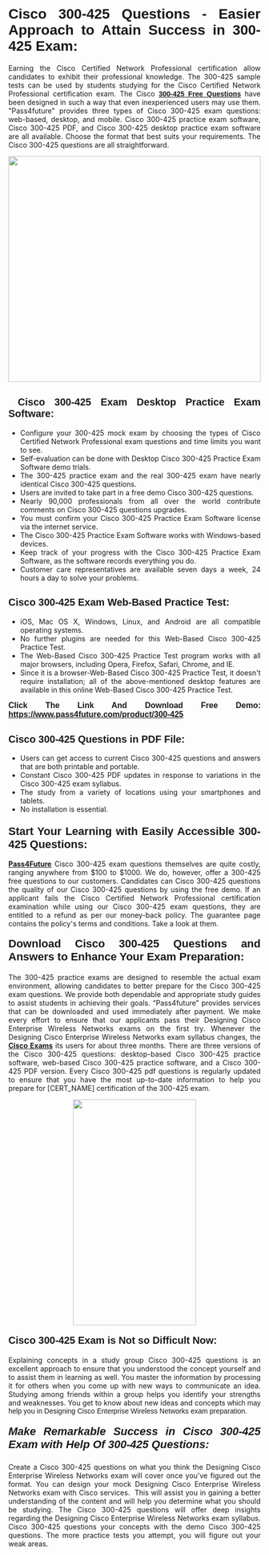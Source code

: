 <h1 style="text-align: justify;"><span style="font-family:Tahoma,Geneva,sans-serif;"><strong>Cisco 300-425 Questions - Easier Approach to Attain Success in 300-425 Exam:</strong></span></h1>

<p style="text-align: justify;">Earning the Cisco Certified Network Professional certification allow candidates to exhibit their professional knowledge. The 300-425 sample tests can be used by students studying for the Cisco Certified Network Professional certification exam. The Cisco <a href="https://www.pass4future.com/questions/cisco/300-425" target="_blank"><span style="font-family:Tahoma,Geneva,sans-serif;"><strong>300-425 Free Questions</strong></span></a> have been designed in such a way that even inexperienced users may use them. "Pass4future" provides three types of Cisco 300-425 exam questions: web-based, desktop, and mobile. Cisco 300-425 practice exam software, Cisco 300-425 PDF, and Cisco 300-425 desktop practice exam software are all available. Choose the format that best suits your requirements. The Cisco 300-425 questions are all straightforward.</p>

<p style="text-align: justify;"><a href="https://www.pass4future.com/product/300-425" target="_blank"><img alt="" src="https://www.thequestionanswers.com/wp-content/uploads/2022/02/imgpsh_fullsize_anim-2.webp" style="width: 100%; height: 450px;" /></a></p>

<h2 style="text-align: justify;"><strong><span style="font-family:Tahoma,Geneva,sans-serif;"><span style="font-size:20px;"> Cisco 300-425 Exam Desktop Practice Exam Software:</span></span></strong></h2>

<ul>
	<li style="text-align: justify;">Configure your 300-425 mock exam by choosing the types of Cisco Certified Network Professional exam questions and time limits you want to see.</li>
	<li style="text-align: justify;">Self-evaluation can be done with Desktop Cisco 300-425 Practice Exam Software demo trials.</li>
	<li style="text-align: justify;">The 300-425 practice exam and the real 300-425 exam have nearly identical Cisco 300-425 questions.</li>
	<li style="text-align: justify;">Users are invited to take part in a free demo Cisco 300-425 questions.</li>
	<li style="text-align: justify;">Nearly 90,000 professionals from all over the world contribute comments on Cisco 300-425 questions upgrades.</li>
	<li style="text-align: justify;">You must confirm your Cisco 300-425 Practice Exam Software license via the internet service.</li>
	<li style="text-align: justify;">The Cisco 300-425 Practice Exam Software works with Windows-based devices.</li>
	<li style="text-align: justify;">Keep track of your progress with the Cisco 300-425 Practice Exam Software, as the software records everything you do.</li>
	<li style="text-align: justify;">Customer care representatives are available seven days a week, 24 hours a day to solve your problems.</li>
</ul>

<h2 style="text-align: justify;"><span style="font-family:Tahoma,Geneva,sans-serif;"><strong><span style="font-size:20px;">Cisco 300-425 Exam Web-Based Practice Test:</span></strong></span></h2>

<ul>
	<li style="text-align: justify;">iOS, Mac OS X, Windows, Linux, and Android are all compatible operating systems.</li>
	<li style="text-align: justify;">No further plugins are needed for this Web-Based Cisco 300-425 Practice Test.</li>
	<li style="text-align: justify;">The Web-Based Cisco 300-425 Practice Test program works with all major browsers, including Opera, Firefox, Safari, Chrome, and IE.</li>
	<li style="text-align: justify;">Since it is a browser-Web-Based Cisco 300-425 Practice Test, it doesn't require installation; all of the above-mentioned desktop features are available in this online Web-Based Cisco 300-425 Practice Test.</li>
</ul>

<p style="text-align: justify;"><span style="font-family:Tahoma,Geneva,sans-serif;"><span style="font-size:16px;"><strong>Click The Link And Download Free Demo:</strong></span></span> <a href="https://www.pass4future.com/product/300-425" target="_blank"><span style="font-family:Tahoma,Geneva,sans-serif;"><span style="font-size:16px;"><strong>https://www.pass4future.com/product/300-425</strong></span></span></a></p>

<h2 style="text-align: justify;"><strong><span style="font-family:Tahoma,Geneva,sans-serif;"><span style="font-size:20px;">Cisco 300-425 Questions in PDF File:</span></span></strong></h2>

<ul>
	<li style="text-align: justify;">Users can get access to current Cisco 300-425 questions and answers that are both printable and portable.</li>
	<li style="text-align: justify;">Constant Cisco 300-425 PDF updates in response to variations in the Cisco 300-425 exam syllabus.</li>
	<li style="text-align: justify;">The study from a variety of locations using your smartphones and tablets.</li>
	<li style="text-align: justify;">No installation is essential.</li>
</ul>

<h3 style="text-align: justify;"><span style="font-family:Tahoma,Geneva,sans-serif;"><strong><span style="font-size:22px;">Start Your Learning with Easily Accessible 300-425 Questions:</span></strong></span></h3>

<p style="text-align: justify;"><strong><a href="https://www.pass4future.com/" target="_blank">Pass4Future</a></strong> Cisco 300-425 exam questions themselves are quite costly, ranging anywhere from $100 to $1000. We do, however, offer a 300-425 free questions to our customers. Candidates can Cisco 300-425 questions the quality of our Cisco 300-425 questions by using the free demo. If an applicant fails the Cisco Certified Network Professional certification examination while using our Cisco 300-425 exam questions, they are entitled to a refund as per our money-back policy. The guarantee page contains the policy's terms and conditions. Take a look at them.</p>

<h4 style="text-align: justify;"><strong><span style="font-family:Tahoma,Geneva,sans-serif;"><span style="font-size:22px;">Download Cisco 300-425 Questions and Answers to Enhance Your Exam Preparation:</span></span></strong></h4>

<p style="text-align: justify;">The 300-425 practice exams are designed to resemble the actual exam environment, allowing candidates to better prepare for the Cisco 300-425 exam questions. We provide both dependable and appropriate study guides to assist students in achieving their goals. “Pass4future” provides services that can be downloaded and used immediately after payment. We make every effort to ensure that our applicants pass their Designing Cisco Enterprise Wireless Networks exams on the first try. Whenever the Designing Cisco Enterprise Wireless Networks exam syllabus changes, the <strong><a href="https://www.pass4future.com/cisco" target="_blank">Cisco Exams</a></strong> its users for about three months. There are three versions of the Cisco 300-425 questions: desktop-based Cisco 300-425 practice software, web-based Cisco 300-425 practice software, and a Cisco 300-425 PDF version. Every Cisco 300-425 pdf questions is regularly updated to ensure that you have the most up-to-date information to help you prepare for [CERT_NAME] certification of the 300-425 exam.</p>

<p style="text-align: center;"><a href="https://www.pass4future.com/product/300-425" target="_blank"><img alt="" src="https://www.thequestionanswers.com/wp-content/uploads/2022/02/imgpsh_fullsize_anim-3.webp" style="width: 70%; height: 450px;" /></a></p>

<h4 style="text-align: justify;"><strong><span style="font-family:Tahoma,Geneva,sans-serif;"><span style="font-size:20px;">Cisco 300-425 Exam is Not so Difficult Now:</span></span></strong></h4>

<p style="text-align: justify;">Explaining concepts in a study group Cisco 300-425 questions is an excellent approach to ensure that you understood the concept yourself and to assist them in learning as well. You master the information by processing it for others when you come up with new ways to communicate an idea. Studying among friends within a group helps you identify your strengths and weaknesses. You get to know about new ideas and concepts <span style="font-family:Tahoma,Geneva,sans-serif;">which may help you in Designing Cisco Enterprise Wireless Networks exam preparation.</span></p>

<h5 style="text-align: justify;"><span style="font-family:Tahoma,Geneva,sans-serif;"><span style="font-size:22px;"><strong>Make Remarkable Success in Cisco 300-425 Exam with Help Of 300-425 Questions:</strong></span></span></h5>

<p style="text-align: justify;">Create a Cisco 300-425 questions on what you think the Designing Cisco Enterprise Wireless Networks exam will cover once you've figured out the format. You can design your mock Designing Cisco Enterprise Wireless Networks exam with Cisco services.  This will assist you in gaining a better understanding of the content and will help you determine what you should be studying. The Cisco 300-425 questions will offer deep insights regarding the Designing Cisco Enterprise Wireless Networks exam syllabus. Cisco 300-425 questions your concepts with the demo Cisco 300-425 questions. The more practice tests you attempt, you will figure out your weak areas.</p>
